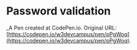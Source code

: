 # Password validation
 _A Pen created at CodePen.io. Original URL: [https://codepen.io/w3devcampus/pen/pPgWoq](https://codepen.io/w3devcampus/pen/pPgWoq).

 